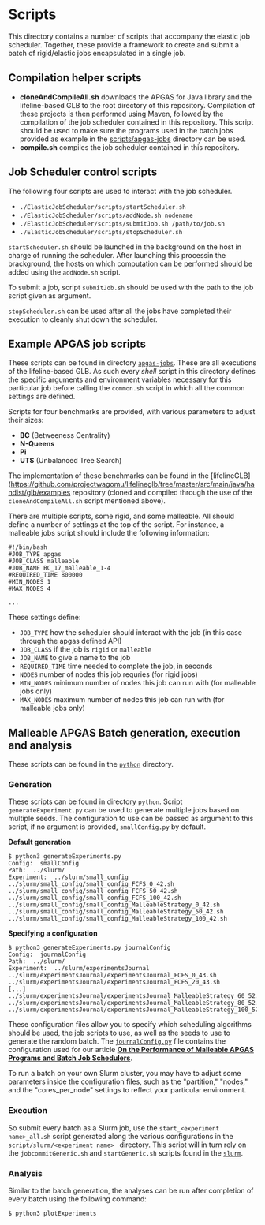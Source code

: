 # Scripts

This directory contains a number of scripts that accompany the elastic job scheduler.
Together, these provide a framework to create and submit a batch of rigid/elastic jobs encapsulated in a single job.

## Compilation helper scripts

- **cloneAndCompileAll.sh** downloads the APGAS for Java library and the lifeline-based GLB to the root directory of this repository. Compilation of these projects is then performed using Maven, followed by the compilation of the job scheduler contained in this repository. This script should be used to make sure the programs used in the batch jobs provided as example in the [scripts/apgas-jobs](scripts/apgas-jobs) directory can be used.
- **compile.sh** compiles the job scheduler contained in this repository.


## Job Scheduler control scripts

The following four scripts are used to interact with the job scheduler.

- `./ElasticJobScheduler/scripts/startScheduler.sh`
- `./ElasticJobScheduler/scripts/addNode.sh nodename`
- `./ElasticJobScheduler/scripts/submitJob.sh /path/to/job.sh`
- `./ElasticJobScheduler/scripts/stopScheduler.sh`

`startScheduler.sh` should be launched in the background on the host in charge of running the scheduler. After launching this processin the brackground, the hosts on which computation can be performed should be added using the `addNode.sh` script.

To submit a job, script `submitJob.sh` should be used with the path to the job script given as argument.

`stopScheduler.sh` can be used after all the jobs have completed their execution to cleanly shut down the scheduler.

## Example APGAS job scripts

These scripts can be found in directory [`apgas-jobs`](./apgas-jobs). These are all executions of the lifeline-based GLB. As such every _shell_ script in this directory defines the specific arguments and environment variables necessary for this particular job before calling the `common.sh` script in which all the common settings are defined.

Scripts for four benchmarks are provided, with various parameters to adjust their sizes:
- **BC** (Betweeness Centrality)
- **N-Queens**
- **Pi**
- **UTS** (Unbalanced Tree Search)

The implementation of these benchmarks can be found in the [lifelineGLB](https://github.com/projectwagomu/lifelineglb/tree/master/src/main/java/handist/glb/examples  repository (cloned and compiled through the use of the `cloneAndCompileAll.sh` script mentioned above).

There are multiple scripts, some rigid, and some malleable. All should define a number of settings at the top of the script. For instance, a malleable jobs script should include the following information:

```shell
#!/bin/bash
#JOB_TYPE apgas
#JOB_CLASS malleable
#JOB_NAME BC_17_malleable_1-4
#REQUIRED_TIME 800000
#MIN_NODES 1
#MAX_NODES 4

...
```

These settings define:
- `JOB_TYPE` how the scheduler should interact with the job (in this case through the apgas defined API)
- `JOB_CLASS` if the job is `rigid` or `malleable`
- `JOB_NAME` to give a name to the job
- `REQUIRED_TIME` time needed to complete the job, in seconds
- `NODES` number of nodes this job requries (for rigid jobs)
- `MIN_NODES` minimum number of nodes this job can run with (for malleable jobs only)
- `MAX_NODES` maximum number of nodes this job can run with (for malleable jobs only)



## Malleable APGAS Batch generation, execution and analysis

These scripts can be found in the [`python`](./python) directory.

### Generation

These scripts can be found in directory `python`.
Script `generateExperiment.py` can be used to generate multiple jobs based on multiple seeds.
The configuration to use can be passed as argument to this script, if no argument is provided, `smallConfig.py` by default.

**Default generation**

```shell
$ python3 generateExperiments.py
Config:  smallConfig
Path:  ../slurm/
Experiment:  ../slurm/small_config
../slurm/small_config/small_config_FCFS_0_42.sh
../slurm/small_config/small_config_FCFS_50_42.sh
../slurm/small_config/small_config_FCFS_100_42.sh
../slurm/small_config/small_config_MalleableStrategy_0_42.sh
../slurm/small_config/small_config_MalleableStrategy_50_42.sh
../slurm/small_config/small_config_MalleableStrategy_100_42.sh
```

**Specifying a configuration**

```shell
$ python3 generateExperiments.py journalConfig
Config:  journalConfig
Path:  ../slurm/
Experiment:  ../slurm/experimentsJournal
../slurm/experimentsJournal/experimentsJournal_FCFS_0_43.sh
../slurm/experimentsJournal/experimentsJournal_FCFS_20_43.sh
[...]
../slurm/experimentsJournal/experimentsJournal_MalleableStrategy_60_52.sh
../slurm/experimentsJournal/experimentsJournal_MalleableStrategy_80_52.sh
../slurm/experimentsJournal/experimentsJournal_MalleableStrategy_100_52.sh
```

These configuration files allow you to specify which scheduling algorithms should be used, the job scripts to use, as well as the seeds to use to generate the random batch. 
The [`journalConfig.py`](python/journalConfig) file contains the configuration used for our article **[On the Performance of Malleable APGAS Programs and Batch Job Schedulers](https://doi.org/)**.

To run a batch on your own Slurm cluster, you may have to adjust some parameters inside the configuration files, such as the "partition," "nodes," and the "cores_per_node" settings to reflect your particular environment.

### Execution

So submit every batch as a Slurm job, use the `start_<experiment name>_all.sh` script generated along the various configurations in the `script/slurm/<experiment name> ` directory.
This script will in turn rely on the `jobcommitGeneric.sh` and `startGeneric.sh` scripts found in the [`slurm`](directory).

### Analysis

Similar to the batch generation, the analyses can be run after completion of every batch using the following command:

```shell
$ python3 plotExperiments
```


